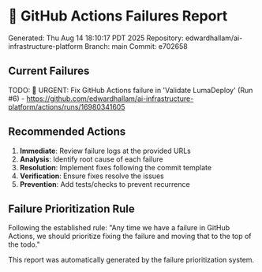 # 🚨 GitHub Actions Failures Report

Generated: Thu Aug 14 18:10:17 PDT 2025
Repository: edwardhallam/ai-infrastructure-platform
Branch: main
Commit: e702658

## Current Failures

TODO: 🚨 URGENT: Fix GitHub Actions failure in 'Validate LumaDeploy' (Run #6) - https://github.com/edwardhallam/ai-infrastructure-platform/actions/runs/16980341605

## Recommended Actions

1. **Immediate**: Review failure logs at the provided URLs
2. **Analysis**: Identify root cause of each failure
3. **Resolution**: Implement fixes following the commit template
4. **Verification**: Ensure fixes resolve the issues
5. **Prevention**: Add tests/checks to prevent recurrence

## Failure Prioritization Rule

Following the established rule: "Any time we have a failure in GitHub Actions, 
we should prioritize fixing the failure and moving that to the top of the todo."

This report was automatically generated by the failure prioritization system.

